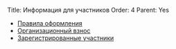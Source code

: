 Title: Информация для участников
Order: 4
Parent: Yes

* [Правила оформления](/rules)
* [Организационный взнос](/contribution)
* [Зарегистрированные участники](/list)
